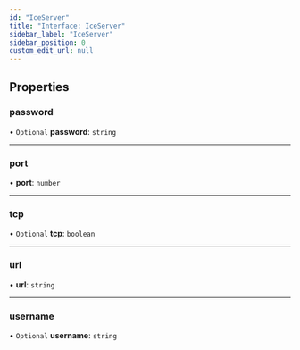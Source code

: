 ```yaml
---
id: "IceServer"
title: "Interface: IceServer"
sidebar_label: "IceServer"
sidebar_position: 0
custom_edit_url: null
---
```


## Properties

### password

• `Optional` **password**: `string`

___

### port

• **port**: `number`

___

### tcp

• `Optional` **tcp**: `boolean`

___

### url

• **url**: `string`

___

### username

• `Optional` **username**: `string`
